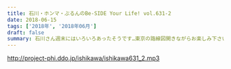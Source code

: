 ```yaml
---
title: 石川・ホンマ・ぶるんのBe-SIDE Your Life! vol.631-2
date: 2018-06-15
tags: ['2018年', '2018年06月']
draft: false
summary: 石川さん週末にはいろいろあったそうです…東京の路線図開きながらお楽しみ下さい！MIURA
---
```


http://project-phi.ddo.jp/ishikawa/ishikawa631_2.mp3
